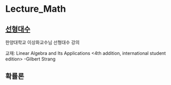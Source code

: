 # Lecture_Math
## [선형대수](https://www.youtube.com/watch?v=XHfKCNkLfmg&list=PLSN_PltQeOyjDGSghAf92VhdMBeaLZWR3&index=1&ab_channel=OCW-HYU)
한양대학교 이상화교수님 선형대수 강의

교재: Linear Algebra and Its Applications <4th addition, international student edition> -Gilbert Strang

## 확률론
